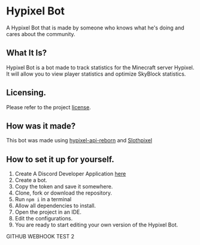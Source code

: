 # Hypixel Bot

A Hypixel Bot that is made by someone who knows what he's doing and cares about the community.

## What It Is?
Hypixel Bot is a bot made to track statistics for the Minecraft server Hypixel. It will allow you to view player statistics and optimize SkyBlock statistics.

## Licensing.
Please refer to the project [license](https://github.com/MatthewTGM/hypixel-bot/blob/master/LICENSE).

## How was it made?
This bot was made using [hypixel-api-reborn](https://www.npmjs.com/package/hypixel-api-reborn) and [Slothpixel](https://docs.slothpixel.me)

## How to set it up for yourself.
1. Create A Discord Developer Application [here](https://discord.com/developers/applications)
2. Create a bot.
3. Copy the token and save it somewhere.
4. Clone, fork or download the repository.
5. Run `npm i` in a terminal
6. Allow all dependencies to install.
7. Open the project in an IDE.
8. Edit the configurations.
9. You are ready to start editing your own version of the Hypixel Bot.

GITHUB WEBHOOK TEST 2
